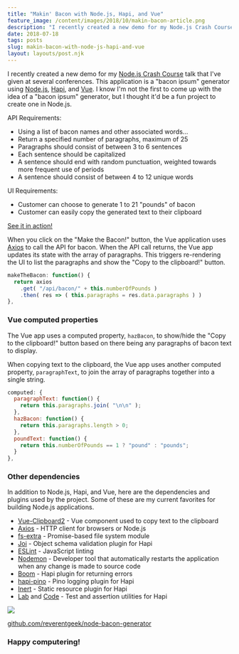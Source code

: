 ```yaml
---
title: "Makin' Bacon with Node.js, Hapi, and Vue"
feature_image: /content/images/2018/10/makin-bacon-article.png
description: "I recently created a new demo for my Node.js Crash Course talk that I've given at several conferences. This application is a \"bacon ipsum\"…"
date: 2018-07-18
tags: posts
slug: makin-bacon-with-node-js-hapi-and-vue
layout: layouts/post.njk
---
```


I recently created a new demo for my [Node.js Crash Course](https://speakerdeck.com/reverentgeek/node-dot-js-crash-course-kcdc-2018) talk that I've given at several conferences. This application is a "bacon ipsum" generator using [Node.js](https://nodejs.org/), [Hapi](https://hapijs.com/), and [Vue](https://vuejs.org/). I know I'm not the first to come up with the idea of a "bacon ipsum" generator, but I thought it'd be a fun project to create one in Node.js.

API Requirements:

* Using a list of bacon names and other associated words...
* Return a specified number of paragraphs, maximum of 25
* Paragraphs should consist of between 3 to 6 sentences
* Each sentence should be capitalized
* A sentence should end with random punctuation, weighted towards more frequent use of periods
* A sentence should consist of between 4 to 12 unique words

UI Requirements:

* Customer can choose to generate 1 to 21 "pounds" of bacon
* Customer can easily copy the generated text to their clipboard

[See it in action!](https://node-bacon-generator.herokuapp.com/)

When you click on the "Make the Bacon!" button, the Vue application uses [Axios](https://www.npmjs.com/package/axios) to call the API for bacon. When the API call returns, the Vue app updates its state with the array of paragraphs. This triggers re-rendering the UI to list the paragraphs and show the "Copy to the clipboard!" button.

```javascript
makeTheBacon: function() {
  return axios
    .get( "/api/bacon/" + this.numberOfPounds )
    .then( res => ( this.paragraphs = res.data.paragraphs ) )
},
```

### Vue computed properties

The Vue app uses a computed property, `hazBacon`, to show/hide the "Copy to the clipboard!" button based on there being any paragraphs of bacon text to display.

When copying text to the clipboard, the Vue app uses another computed property, `paragraphText`, to join the array of paragraphs together into a single string.

```javascript
computed: {
  paragraphText: function() {
    return this.paragraphs.join( "\n\n" );
  },
  hazBacon: function() {
    return this.paragraphs.length > 0;
  },
  poundText: function() {
    return this.numberOfPounds == 1 ? "pound" : "pounds";
  }
},
```

### Other dependencies

In addition to Node.js, Hapi, and Vue, here are the dependencies and plugins used by the project. Some of these are my current favorites for building Node.js applications.

* [Vue-Clipboard2](https://www.npmjs.com/package/vue-clipboard2) - Vue component used to copy text to the clipboard
* [Axios](https://www.npmjs.com/package/axios) - HTTP client for browsers or Node.js
* [fs-extra](https://www.npmjs.com/package/fs-extra) - Promise-based file system module
* [Joi](https://www.npmjs.com/package/joi) - Object schema validation plugin for Hapi
* [ESLint](https://www.npmjs.com/package/eslint) - JavaScript linting
* [Nodemon](https://www.npmjs.com/package/nodemon) - Developer tool that automatically restarts the application when any change is made to source code
* [Boom](https://www.npmjs.com/package/boom) - Hapi plugin for returning errors
* [hapi-pino](https://www.npmjs.com/package/hapi-pino) - Pino logging plugin for Hapi
* [Inert](https://www.npmjs.com/package/inert) - Static resource plugin for Hapi
* [Lab](https://www.npmjs.com/package/lab) and [Code](https://www.npmjs.com/package/code) - Test and assertion utilities for Hapi

[![](/content/images/2018/07/check-out-the-source.png)](https://github.com/reverentgeek/node-bacon-generator)

[github.com/reverentgeek/node-bacon-generator](https://github.com/reverentgeek/node-bacon-generator)

### Happy computering!

